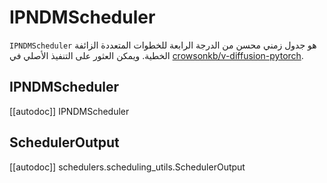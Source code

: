 # IPNDMScheduler

`IPNDMScheduler` هو جدول زمني محسن من الدرجة الرابعة للخطوات المتعددة الزائفة الخطية. ويمكن العثور على التنفيذ الأصلي في [crowsonkb/v-diffusion-pytorch](https://github.com/crowsonkb/v-diffusion-pytorch/blob/987f8985e38208345c1959b0ea767a625831cc9b/diffusion/sampling.py#L296).

## IPNDMScheduler

[[autodoc]] IPNDMScheduler

## SchedulerOutput

[[autodoc]] schedulers.scheduling_utils.SchedulerOutput